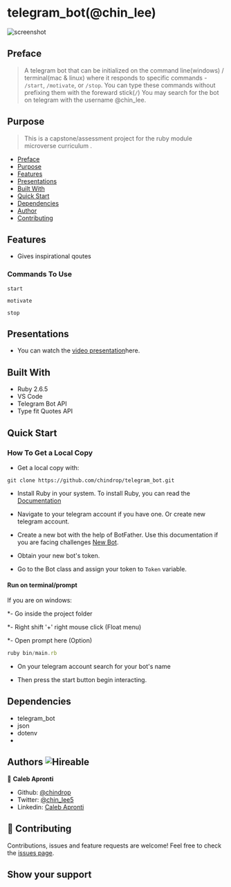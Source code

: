 # telegram_bot(@chin_lee)

![screenshot](./tele.png)
## Preface

> A telegram bot that can be initialized on the command line(windows) / terminal(mac &amp; linux) where it responds to specific commands - ```/start```, ```/motivate```, or ```/stop```.
You can type these commands without prefixing them with the foreward stick(```/```)
You may search for the bot on telegram with the username @chin_lee.

## Purpose

> This is a capstone/assessment project for the ruby module microverse curriculum .

- [Preface](#preface)
- [Purpose](#purpose)
- [Features](#features)
- [Presentations](#presentations)
- [Built With](#built-with)
- [Quick Start](#quick-start)
- [Dependencies](#dependencies)
- [Author](#author)
- [Contributing](#contributing)

## Features

- Gives inspirational qoutes

### Commands To Use


```console
start
```

```console
motivate
```

 ```console
stop
```

## Presentations

- You can watch the [video presentation](https://www.loom.com/share/d7527d27bd5a47f5a4919d2d74ecc593)here.

## Built With

- Ruby 2.6.5
- VS Code
- Telegram Bot API
- Type fit Quotes API

## Quick Start

### How To Get a Local Copy

- Get  a local copy with:

```console
git clone https://github.com/chindrop/telegram_bot.git
```

- Install Ruby in your system. To install Ruby, you can read the [Documentation](https://www.ruby-lang.org/en/documentation/installation/)

- Navigate to your telegram account if you have one. Or create new telegram account.
- Create a new bot with the help of BotFather. Use this documentation if you are facing challenges [New Bot](https://core.telegram.org/bots#6-botfather).
- Obtain your new bot's token.
- Go to the Bot class and assign your token to ```Token``` variable.

#### Run on terminal/prompt

If you are on windows:

*- Go inside the project folder

*- Right shift '+' right mouse click (Float menu)

*- Open prompt here (Option)

```js
ruby bin/main.rb
```

- On your telegram account search for your bot's name

- Then press the start button begin interacting.

## Dependencies

- telegram_bot
- json
- dotenv
- 


## Authors ![Hireable](https://img.shields.io/badge/HIREABLE-YES-yellowgreen&?style=for-the-badge)

👤 **Caleb Apronti**

- Github: [@chindrop](https://github.com/chindrop)
- Twitter: [@chin_lee5](https://twitter.com/chin_lee5)
- Linkedin: [Caleb Apronti](https://www.linkedin.com/in/caleb-apronti-8b511687/)
## 🤝 Contributing

Contributions, issues and feature requests are welcome!
Feel free to check the [issues page](https://github.com/chindrop/telegram_bot/issues).

## Show your support
